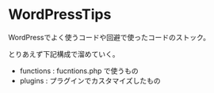 WordPressTips
=============

WordPressでよく使うコードや回避で使ったコードのストック。

とりあえず下記構成で溜めていく。

- functions : fucntions.php で使うもの
- plugins : プラグインでカスタマイズしたもの

